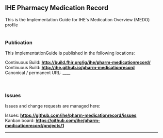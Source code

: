 IHE Pharmacy Medication Record
---
This is the Implementation Guide for IHE's Medication Overview (MEDO) profile
<br> </br>
###
### Publication
This ImplementationGuide is published in the following locations:

Continuous Build: __http://build.fhir.org/ig/ihe/pharm-medicationrecord/__  
Continuous Build: __http://ihe.github.io/pharm-medicationrecord__  
Canonical / permanent URL: ____  
<br> </br>

### Issues
Issues and change requests are managed here:  

Issues:  __https://github.com/ihe/pharm-medicationrecord/issues__  
Kanban board:  __https://github.com/ihe/pharm-medicationrecord/projects/1__  

---
 
